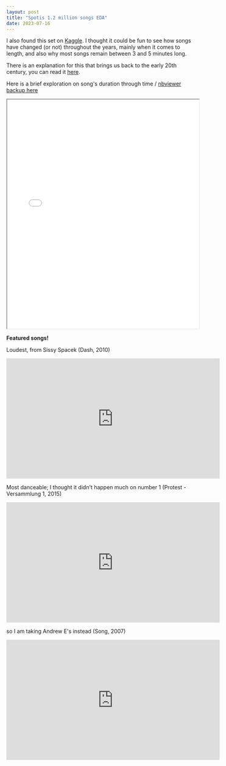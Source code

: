 ```yaml
---
layout: post
title: "Spotis 1.2 million songs EDA"
date: 2023-07-16
---
```


I also found this set on [Kaggle](https://www.kaggle.com/datasets/rodolfofigueroa/spotify-12m-songs). I thought it could be fun to see how songs have changed (or not) throughout the years, mainly when it comes to length, and also why most songs remain between 3 and 5 minutes long.

There is an explanation for this that brings us back to the early 20th century, you can read it [here](https://www.mentalfloss.com/article/655929/why-are-pop-songs-roughly-three-minutes-long).

Here is a brief exploration on song's duration through time / [nbviewer backup here](https://nbviewer.org/github/cardoesnumbers/cardoesnumbers.github.io/blob/main/assets/notebooks/song_length.ipynb)

 <iframe src="/assets/notebooks/song_length.html" width="100%" height="600px"></iframe> 



**Featured songs!**

Loudest, from Sissy Spacek (Dash, 2010)


<iframe width="560" height="315" src="https://www.youtube.com/embed/mtXTA4Ia_lE?si=Clm3d51rWn_pN70d" title="YouTube video player" frameborder="0" allow="accelerometer; autoplay; clipboard-write; encrypted-media; gyroscope; picture-in-picture; web-share" referrerpolicy="strict-origin-when-cross-origin" allowfullscreen></iframe>


Most danceable; I thought it didn't happen much on number 1 (Protest -Versammlung 1, 2015)


<iframe width="560" height="315" src="https://www.youtube.com/embed/2wHXDzFOTjA?si=DBOHMPN18ZdYfh_6" title="YouTube video player" frameborder="0" allow="accelerometer; autoplay; clipboard-write; encrypted-media; gyroscope; picture-in-picture; web-share" referrerpolicy="strict-origin-when-cross-origin" allowfullscreen></iframe>


so I am taking Andrew E's instead (Song, 2007)

<iframe width="560" height="315" src="https://www.youtube.com/embed/5YzR0BDyoEo?si=DGDFk8rhHQyYSVLt" title="YouTube video player" frameborder="0" allow="accelerometer; autoplay; clipboard-write; encrypted-media; gyroscope; picture-in-picture; web-share" referrerpolicy="strict-origin-when-cross-origin" allowfullscreen></iframe>



